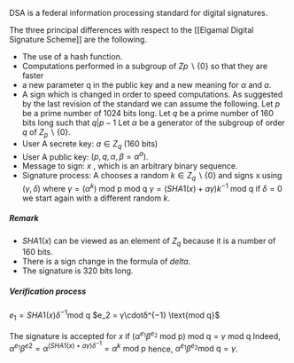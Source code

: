 DSA is a federal information processing standard for digital signatures.

The three principal differences with respect to the [[Elgamal Digital Signature Scheme]] are the following.
- The use of a hash function.
- Computations performed in a subgroup of $Zp \backslash \{0\}$  so that they are faster
- a new parameter q in the public key and a new meaning for $\alpha$ and $a$.
- A sign which is changed in order to speed computations.
As suggested by the last revision of the standard we can assume the following.
Let $p$ be a prime number of 1024 bits long.
Let $q$ be a prime number of 160 bits long such that $q|p − 1$
Let $\alpha$ be a generator of the subgroup of order $q$  of $Z_p \backslash \{0\}$.
- User A  secrete key: $a ∈ Z_q$ (160 bits)
- User A public key: $(p, q, α, β = α^a)$.
- Message to sign: $x$ , which is an arbitrary binary sequence.
- Signature process: A chooses a random $k \in Z_q \backslash \{0\}$ and signs x using $(\gamma, \delta)$ where
	$γ = (\alpha^k) \text{ mod p } \text{ mod q }$
	$\gamma = (SHA1(x) + a\gamma)k^{−1}\text{ mod q }$
	if $\delta = 0$ we start again with a different random $k$.
##### Remark
- $SHA1(x)$ can be viewed as an element of $Z_q$ because it is a number of 160 bits.
- There is a sign change in the formula of $delta$.
- The signature is 320 bits long.

##### Verification process

$e_1 = SHA1(x)δ^{-1} \text{mod q}$ 
$e_2 = γ\cdotδ^{−1} \text{mod q}$

The signature is accepted for $x$ if
	 $(α^{e_1} β^{e_2} \text{ mod p}) \text{ mod q} = γ \text{ mod q}$ 
Indeed,
	$α^{e_1} β^{e2} = α^{(SHA1(x)+aγ)δ^{-1}} = α^k \text{ mod p}$
hence,
	$α^{e_1} β^{e_2} \text{mod q} = γ$.
	